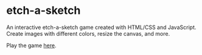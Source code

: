 # etch-a-sketch

An interactive etch-a-sketch game created with HTML/CSS and JavaScript. Create images with different colors, resize the canvas, and more.

Play the game [here](https://ellicehuang.github.io/etch-a-sketch/).

